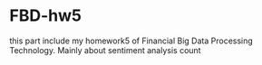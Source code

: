 # FBD-hw5
this part include my homework5 of Financial Big Data Processing Technology. Mainly about sentiment analysis count
